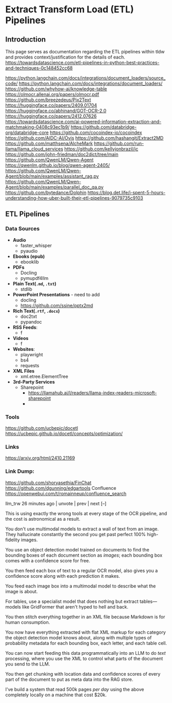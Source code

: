 # Extract Transform Load (ETL) Pipelines


## Introduction
This page serves as documentation regarding the ETL pipelines within tldw and provides context/justification for the details of each.
https://towardsdatascience.com/etl-pipelines-in-python-best-practices-and-techniques-0c148452cc68

https://python.langchain.com/docs/integrations/document_loaders/source_code/
https://python.langchain.com/docs/integrations/document_loaders/
https://github.com/whyhow-ai/knowledge-table
https://olmocr.allenai.org/papers/olmocr.pdf
https://github.com/breezedeus/Pix2Text
https://huggingface.co/papers/2409.01704
https://huggingface.co/abhinand/GOT-OCR-2.0
https://huggingface.co/papers/2412.07626
https://towardsdatascience.com/ai-powered-information-extraction-and-matchmaking-0408c93ec1b9/
https://github.com/databridge-org/databridge-core
https://github.com/cocoindex-io/cocoindex
https://github.com/AIDC-AI/Ovis
https://github.com/hashangit/Extract2MD
https://github.com/matthsena/AlcheMark
  https://github.com/run-llama/llama_cloud_services
https://github.com/kellyjonbrazil/jc
https://github.com/john-friedman/doc2dict/tree/main
https://github.com/QwenLM/Qwen-Agent
  https://qwenlm.github.io/blog/qwen-agent-2405/
  https://github.com/QwenLM/Qwen-Agent/blob/main/examples/assistant_rag.py
  https://github.com/QwenLM/Qwen-Agent/blob/main/examples/parallel_doc_qa.py
https://github.com/bytedance/Dolphin
https://blog.det.life/i-spent-5-hours-understanding-how-uber-built-their-etl-pipelines-9079735c9103


## ETL Pipelines

### Data Sources
- **Audio**
    - faster_whisper
    - pyaudio
- **Ebooks (epub)**
    - ebooklib
- **PDFs**
    - Docling
    - pymupdf4llm
- **Plain Text(`.md`, `.txt`)**
    - stdlib
- **PowerPoint Presentations** - need to add
    - docling
    - https://github.com/ssine/pptx2md
- **Rich Text(`.rtf`, `.docx`)**
    - doc2txt
    - pypandoc
- **RSS Feeds**: 
    - f
- **Videos**
    - f
- **Websites**: 
    - playwright
    - bs4
    - requests
- **XML Files**
    - xml.etree.ElementTree
- **3rd-Party Services**
    - Sharepoint
        * https://llamahub.ai/l/readers/llama-index-readers-microsoft-sharepoint
        * 

### Tools
https://github.com/ucbepic/docetl
https://ucbepic.github.io/docetl/concepts/optimization/


### Links
https://arxiv.org/html/2410.21169



### Link Dump:
https://github.com/shoryasethia/FinChat
https://github.com/dgunning/edgartools
Confluence
  https://openwebui.com/t/romainneup/confluence_search


 	
llm_trw 26 minutes ago | unvote | prev | next [–]

This is using exactly the wrong tools at every stage of the OCR pipeline, and the cost is astronomical as a result.

You don't use multimodal models to extract a wall of text from an image. They hallucinate constantly the second you get past perfect 100% high-fidelity images.

You use an object detection model trained on documents to find the bounding boxes of each document section as _images_; each bounding box comes with a confidence score for free.

You then feed each box of text to a regular OCR model, also gives you a confidence score along with each prediction it makes.

You feed each image box into a multimodal model to describe what the image is about.

For tables, use a specialist model that does nothing but extract tables—models like GridFormer that aren't hyped to hell and back.

You then stitch everything together in an XML file because Markdown is for human consumption.

You now have everything extracted with flat XML markup for each category the object detection model knows about, along with multiple types of probability metadata for each bounding box, each letter, and each table cell.

You can now start feeding this data programmatically into an LLM to do _text_ processing, where you use the XML to control what parts of the document you send to the LLM.

You then get chunking with location data and confidence scores of every part of the document to put as meta data into the RAG store.

I've build a system that read 500k pages _per day_ using the above completely locally on a machine that cost $20k.